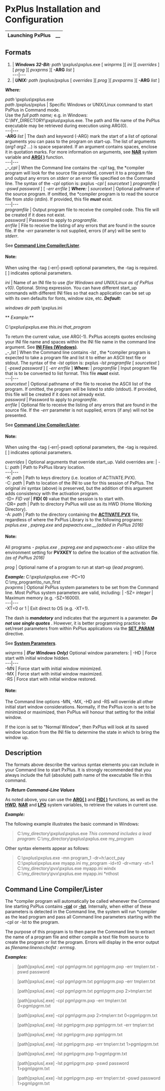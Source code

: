 # PxPlus Installation and Configuration

**Launching PxPlus** |  **__**  
---|---  
  
## Formats

1. |  **_Windows 32-Bit:_** _path_ \pxplus\pxplus.exe [ _winprms_ ][ _ini_ ][ _overrides_ ][ _prog_ ][ _pvxprms_ ][ **-ARG**  _list_ ]  
---|---  
2. |  **_UNIX:_** _path_ /pxplus/pxplus [ _overrides_ ][ _prog_ ][ _pvxparms_ ][ **-ARG**  _list_ ]  
  
**_Where:_**

_path_ \pxplus\pxplus.exe  
 _path_ /pxplus/pxplus |  Specific Windows or UNIX/Linux command to start PxPlus in Command mode.  
Use the _full path name;_ e.g. in Windows: C:\MY_DIRECTORY\pxplus\pxplus.exe. The path and file name of the PxPlus executable may be retrieved during execution using ARG(0).  
---|---  
**-ARG**  _list_ |  The dash and keyword (-ARG) mark the start of a list of optional arguments you can pass to the program on start-up. The list of arguments (_arg1 arg2_ ...) is space separated. If an argument contains spaces, enclose it in quotation marks. For more information on arguments, see **[NAR](../../variables/nar.md)** system variable and **[ARG( )](../../functions/arg.md)** function.  
---|---  
_-__cpl_ |  When the Command line contains the _-cpl_ tag, the *compiler program will look for the source file provided, convert it to a program file and output any errors on *stderr* or an error file specified on the Command line. The syntax of the _-cpl_ option is: pxplus  _-cpl_ [ _sourcetext_ ] _programfile_ [ _-pswd password_ ] [ _-err errfile_ ] **_Where:_** |  _sourcetext_ |  Optional pathname of the source program. If omitted, the *compiler program is to read the source file from *stdio* (stdin). If provided, this file **_must_** exist.  
---|---  
_programfile_ |  Output program file to receive the compiled code. This file will be created if it does not exist.  
_password_ |  Password to apply to _programfile_.  
_errfile_ |  File to receive the listing of any errors that are found in the source file. If the _-err_ parameter is not supplied, errors (if any) will be sent to *stderr*.  
  
See **[Command Line Compiler/Lister](Overview.htm#compiler)**.

#### **Note:**  
When using the -tag (-err|-pswd) optional parameters, the -tag is required. [ ] indicates optional parameters.  
  
_ini_ |  Name of an INI file to use _(for Windows and UNIX/Linux as of PxPlus v10)_. Optional. String expression. You can have different start_up commands with different INI files so that each application can be set up with its own defaults for fonts, window size, etc. **_Default:_**   
  
 _windows dir path_ \pxplus.ini  
  
** _Example:_**  
  
C:\pxplus\pxplus.exe _this.ini that_program_  
  
To return the current value, use ARG(-1). PxPlus accepts quotes enclosing your INI file name and spaces within the INI file name in the command line argument. See **[INI Files (Windows)](../Customizing%20PxPlus/INI%20Files%20\(Windows\).htm)**.  
_-__lst_ |  When the Command line contains _-lst_ , the *compiler program is expected to take a program file and list it to either an ASCII text file or stdout. The syntax of the _-lst_ option is: pxplus  _-lst_  _programfile_ [ _sourcetext_ ] [ _-pswd password_ ] [ _-err errfile_ ] **_Where:_** |  _programfile_ |  Input program file that is to be converted to list format. This file **_must_** exist.  
---|---  
_sourcetext_ |  Optional pathname of the file to receive the ASCII list of the program. If omitted, the program will be listed to *stdio* (stdout). If provided, this file will be created if it does not already exist.  
_password_ |  Password to apply to _programfile_.  
_errfile_ |  Optional file to receive the listing of any errors that are found in the source file. If the _-err_ parameter is not supplied, errors (if any) will not be presented.  
  
See **[Command Line Compiler/Lister](Overview.htm#compiler)**.

#### **Note:**  
When using the -tag (-err|-pswd) optional parameters, the -tag is required. [ ] indicates optional parameters.  
  
_overrides_ |  Optional arguments that override start_up. Valid overrides are: |  -L: _path_ |  Path to PxPlus library location.  
---|---  
-K: _path_ |  Path to keys directory (i.e. location of ACTIVATE.PVX).  
-C: _path_ |  Path to location of the INI to use for this session of PxPlus. The original _ini_ syntax (above) is preserved, but the addition of this argument adds consistency with the activation program.  
-ID= _FID val_ |  **FID(** **0)** value that the session is to start with.  
-DR= _path_ |  Path to directory PxPlus will use as its HWD (Home Working Directory).  
-A: _path_ |  Path to the directory containing the **[ACTIVATE.PVX](../../PxPlus%20System%20Programs%20and%20Files/System%20Activation%20Information/Overview.md)** file, regardless of where the PxPlus Library is to the following programs: _pxplus.exe_ , _pxpreg.exe_ and _pxpwactv.exe.__(added in PxPlus 2016)_

#### **Note:**  
All programs - _pxplus.exe_ , _pxpreg.exe_ and _pxpwactv.exe_ \- also utilize the environment setting for **PVXKEY** to define the location of the activation file. _(as of PxPlus 2016)_  
  
_prog_ |  Optional name of a program to run at start-up (_lead program_).  
  
**_Example:_** C:\pxplus\pxplus.exe -PC=10   
C:\my_program\to_run_first  
_pvxprms_ |  Optional PxPlus system parameters to be set from the Command line. Most PxPlus system parameters are valid, including: |  -SZ= _integer_ |  Maximum memory (e.g. -SZ=16000).  
---|---  
-XT=0 or 1 |  Exit direct to OS (e.g. -XT=1).  
  
The dash is **_mandatory_** and indicates that the argument is a parameter. **_Do not use single quotes_** _._ However, it is better programming practice to set/reset parameters from within PxPlus applications via the **[SET_PARAM](../../directives/set_param.md)** directive.

See **[System Parameters](../Customizing%20PxPlus/System%20Parameters.md)**.  
  
_winprms_ |  **_(For Windows Only)_** Optional window parameters: |  -HD |  Force start with initial window hidden.  
---|---  
-MN |  Force start with initial window minimized.  
-MX |  Force start with initial window maximized.  
-RS |  Force start with initial window restored.  
  
#### **Note:**  
The Command line options -MN, -MX, -HD and -RS will override all other initial start window considerations. Normally, if the PxPlus icon is set to be minimized or maximized, then PxPlus will honour that setting for the initial window.  
  
If the icon is set to "Normal Window", then PxPlus will look at its saved window location from the INI file to determine the state in which to bring the window up.

## Description

The formats above describe the various syntax elements you can include in your Command line to start PxPlus. It is strongly recommended that you always include the full (absolute) path name of the executable file in this command.

**_To Return Command-Line Values_**

As noted above, you can use the **[ARG( )](../../functions/arg.md)** and **[FID( )](../../functions/fid.md)** functions, as well as the **[HWD](../../variables/hwd.md)**, **[NAR](../../variables/nar.md)** and **[LPG](../../variables/lpg.md)** system variables, to retrieve the values in current use.

**_Example:_**

The following example illustrates the basic command in Windows:

> C:\my_directory\pxplus\pxplus.exe _This_ _command includes a lead program:_ C:\my_directory\pxplus\pxplus.exe my_program

Other syntax elements appear as follows:

> C:\pxplus\pxplus.exe -mn program_1 -dr=h:\acct_pay  
>  C:\pxplus\pxplus.exe myapp.ini my_program -id=t0 -dr=mary -xt=1  
>  C:\my_directory\pvx\pxplus.exe myapp.ini windx  
>  C:\my_directory\pvx\pxplus.exe myapp.ini *nthost

##  Command Line Compiler/Lister

The *compiler program will automatically be called whenever the Command line starting PxPlus contains **[-cpl](Overview.htm#cpl)** or **[-lst](Overview.htm#lst)**. Internally, when either of these parameters is detected in the Command line, the system will run *compiler as the lead program and pass all Command line parameters starting with the -cpl or -lst to the program.

The purpose of this program is to then parse the Command line to extract the name of a program file and either compile a text file from source to create the program or list the program. Errors will display in the error output as _filename:lineno:chofst_ _: errmsg_.

**_Examples:_**

> [path]pxplus[.exe] -cpl pgm\pgrm.txt pgm\pgrm.pxp -err tmp\err.txt -pswd password

> [path]pxplus[.exe] -cpl pgm\pgrm.txt pgm\pgrm.pxp -err tmp\err.txt

> [path]pxplus[.exe] -cpl pgm\pgrm.txt pgm\pgrm.pxp 2>tmp\err.txt

> [path]pxplus[.exe] -cpl pgm\pgrm.pxp -err tmp\err.txt 0<pgm\pgrm.txt

> [path]pxplus[.exe] -cpl pgm\pgrm.pxp 2>tmp\err.txt 0<pgm\pgrm.txt

> [path]pxplus[.exe] -lst pgm\pgrm.pxp pgm\pgrm.txt -err tmp\err.txt

> [path]pxplus[.exe] -lst pgm\pgrm.pxp pgm\pgrm.txt

> [path]pxplus[.exe] -lst pgm\pgrm.pxp -err tmp\err.txt 1>pgm\pgrm.txt

> [path]pxplus[.exe] -lst pgm\pgrm.pxp 1>pgm\pgrm.txt

> [path]pxplus[.exe] -lst pgm\pgrm.pxp -pswd password 1>pgm\pgrm.txt

> [path]pxplus[.exe] -lst pgm\pgrm.pxp -err tmp\err.txt -pswd password 1>pgm\pgrm.txt
